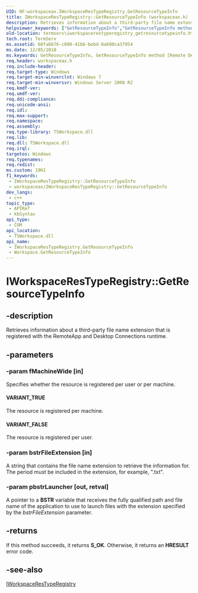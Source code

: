 ```yaml
---
UID: NF:workspaceax.IWorkspaceResTypeRegistry.GetResourceTypeInfo
title: IWorkspaceResTypeRegistry::GetResourceTypeInfo (workspaceax.h)
description: Retrieves information about a third-party file name extension that is registered with the RemoteApp and Desktop Connections runtime.
helpviewer_keywords: ["GetResourceTypeInfo","GetResourceTypeInfo method [Remote Desktop Services]","GetResourceTypeInfo method [Remote Desktop Services]","IWorkspaceResTypeRegistry interface","GetResourceTypeInfo method [Remote Desktop Services]","Workspace object","IWorkspaceResTypeRegistry interface [Remote Desktop Services]","GetResourceTypeInfo method","IWorkspaceResTypeRegistry.GetResourceTypeInfo","IWorkspaceResTypeRegistry::GetResourceTypeInfo","Workspace object [Remote Desktop Services]","GetResourceTypeInfo method","termserv.iworkspacerestyperegistry_getresourcetypeinfo","workspaceax/IWorkspaceResTypeRegistry::GetResourceTypeInfo"]
old-location: termserv\iworkspacerestyperegistry_getresourcetypeinfo.htm
tech.root: TermServ
ms.assetid: 60fa6676-c098-41b6-bebd-0a600ca37954
ms.date: 12/05/2018
ms.keywords: GetResourceTypeInfo, GetResourceTypeInfo method [Remote Desktop Services], GetResourceTypeInfo method [Remote Desktop Services],IWorkspaceResTypeRegistry interface, GetResourceTypeInfo method [Remote Desktop Services],Workspace object, IWorkspaceResTypeRegistry interface [Remote Desktop Services],GetResourceTypeInfo method, IWorkspaceResTypeRegistry.GetResourceTypeInfo, IWorkspaceResTypeRegistry::GetResourceTypeInfo, Workspace object [Remote Desktop Services],GetResourceTypeInfo method, termserv.iworkspacerestyperegistry_getresourcetypeinfo, workspaceax/IWorkspaceResTypeRegistry::GetResourceTypeInfo
req.header: workspaceax.h
req.include-header: 
req.target-type: Windows
req.target-min-winverclnt: Windows 7
req.target-min-winversvr: Windows Server 2008 R2
req.kmdf-ver: 
req.umdf-ver: 
req.ddi-compliance: 
req.unicode-ansi: 
req.idl: 
req.max-support: 
req.namespace: 
req.assembly: 
req.type-library: TSWorkspace.dll
req.lib: 
req.dll: TSWorkspace.dll
req.irql: 
targetos: Windows
req.typenames: 
req.redist: 
ms.custom: 19H1
f1_keywords:
 - IWorkspaceResTypeRegistry::GetResourceTypeInfo
 - workspaceax/IWorkspaceResTypeRegistry::GetResourceTypeInfo
dev_langs:
 - c++
topic_type:
 - APIRef
 - kbSyntax
api_type:
 - COM
api_location:
 - TSWorkspace.dll
api_name:
 - IWorkspaceResTypeRegistry.GetResourceTypeInfo
 - Workspace.GetResourceTypeInfo
---
```


# IWorkspaceResTypeRegistry::GetResourceTypeInfo


## -description

Retrieves information about a third-party file name extension that is registered with the RemoteApp and Desktop Connections runtime.

## -parameters

### -param fMachineWide [in]

Specifies whether the resource is registered per user or per machine.



#### VARIANT_TRUE

The resource is registered per machine.



#### VARIANT_FALSE

The resource is registered per user.

### -param bstrFileExtension [in]

A string that contains the file name extension to retrieve the information for. The period must be included in the extension, for example, ".txt".

### -param pbstrLauncher [out, retval]

A pointer to a <b>BSTR</b> variable that receives the fully qualified path and file name of the application to use to launch files with the extension specified by the <i>bstrFileExtension</i> parameter.

## -returns

If this method succeeds, it returns <b xmlns:loc="http://microsoft.com/wdcml/l10n">S_OK</b>. Otherwise, it returns an <b xmlns:loc="http://microsoft.com/wdcml/l10n">HRESULT</b> error code.

## -see-also

<a href="https://docs.microsoft.com/windows/desktop/api/workspaceax/nn-workspaceax-iworkspacerestyperegistry">IWorkspaceResTypeRegistry</a>

